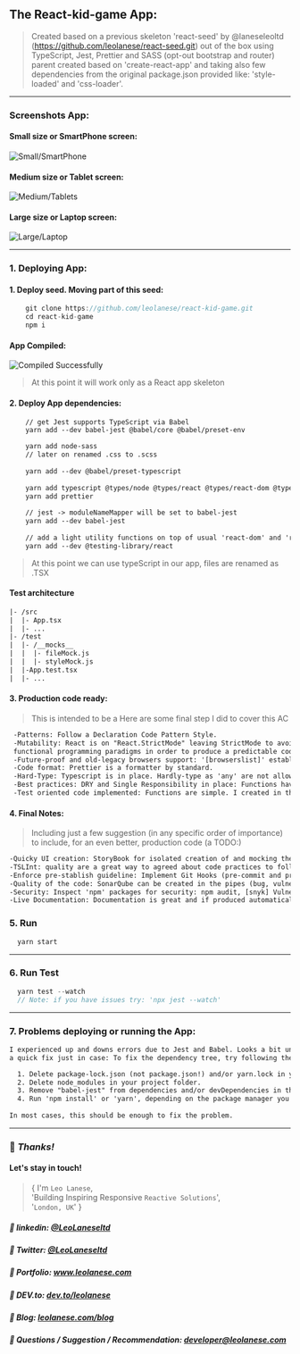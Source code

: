 ## The React-kid-game App:

> Created based on a previous skeleton 'react-seed' by @laneseleoltd (https://github.com/leolanese/react-seed.git) out of the box 
using TypeScript, Jest, Prettier and SASS (opt-out bootstrap and router) parent created based on 'create-react-app' and taking also few dependencies from the original package.json provided like: 'style-loaded' and 'css-loader'.

---

### Screenshots App:

#### Small size or SmartPhone screen:
![Small/SmartPhone](https://i.ibb.co/p2bCFVp/small.png)

#### Medium size or Tablet screen:
![Medium/Tablets](https://i.ibb.co/thrPVDM/medium.png)

#### Large size or Laptop screen:
![Large/Laptop](https://i.ibb.co/JHMHHLL/large.png)

---

### 1. Deploying App: 

#### 1. Deploy seed. Moving part of this seed:
```javascript
    git clone https://github.com/leolanese/react-kid-game.git
    cd react-kid-game
    npm i
```

#### App Compiled:
![Compiled Successfully](https://i.ibb.co/KxLbx7K/compiled.png)


> At this point it will work only as a React app skeleton

#### 2. Deploy App dependencies:
```html
    // get Jest supports TypeScript via Babel
    yarn add --dev babel-jest @babel/core @babel/preset-env

    yarn add node-sass
    // later on renamed .css to .scss
    
    yarn add --dev @babel/preset-typescript
    
    yarn add typescript @types/node @types/react @types/react-dom @types/jest
    yarn add prettier
    
    // jest -> moduleNameMapper will be set to babel-jest
    yarn add --dev babel-jest
    
    // add a light utility functions on top of usual 'react-dom' and 'react-dom/test-utils'
    yarn add --dev @testing-library/react
```

> At this point we can use typeScript in our app, files are renamed as .TSX


#### Test architecture

```html
|- /src
|  |- App.tsx
|  |- ...
|- /test
|  |- /__mocks__
|  |  |- fileMock.js
|  |  |- styleMock.js
|  |-App.test.tsx
|  |- ...
```

#### 3. Production code ready:

> This is intended to be a  Here are some final step I did to cover this AC

```html
 -Patterns: Follow a Declaration Code Pattern Style.
 -Mutability: React is on "React.StrictMode" leaving StrictMode to avoid mutation based on the concept of purity in 
 functional programming paradigms in order to produce a predictable code.
 -Future-proof and old-legacy browsers support: '[browserslist]' establish as default on development and '[>0.2%)' on production.
 -Code format: Prettier is a formatter by standard.
 -Hard-Type: Typescript is in place. Hardly-type as 'any' are not allow and type are encouraged.
 -Best practices: DRY and Single Responsibility in place: Functions have unique goals, are short and they doing one and only one thing)
 -Test oriented code implemented: Functions are simple. I created in that way to be simple to test.
```


#### 4. Final Notes: 

> Including just a few suggestion (in any specific order of importance) to include, for an even better, production code (a TODO:)

```html
-Quicky UI creation: StoryBook for isolated creation of and mocking the environment.
-TSLInt: quality are a great way to agreed about code practices to follow by a team to help optimize our JavaScript algorithms.
-Enforce pre-stablish guideline: Implement Git Hooks (pre-commit and pre-push will enforced the implementation of the guideline)
-Quality of the code: SonarQube can be created in the pipes (bug, vulnerability, best practices, smell code, and nice charts.)
-Security: Inspect 'npm' packages for security: npm audit, [snyk] Vulnerability alert, etc.
-Live Documentation: Documentation is great and if produced automatically even better.
```


### 5. Run

```javascript
  yarn start
```

---  
  
### 6. Run Test

```javascript
  yarn test --watch
  // Note: if you have issues try: 'npx jest --watch' 
```
  
---

### 7. Problems deploying or running the App:

```html
I experienced up and downs errors due to Jest and Babel. Looks a bit unstable, while it is working I wanted to include 
a quick fix just in case: To fix the dependency tree, try following the steps below in the exact order:

  1. Delete package-lock.json (not package.json!) and/or yarn.lock in your project folder.
  2. Delete node_modules in your project folder.
  3. Remove "babel-jest" from dependencies and/or devDependencies in the package.json file in your project folder.
  4. Run 'npm install' or 'yarn', depending on the package manager you use.  
  
In most cases, this should be enough to fix the problem. 
```
  
---
### :100: <i>Thanks!</i>
#### Let's stay in touch!

> { I'm `Leo Lanese`,<br>
   'Building Inspiring Responsive `Reactive Solutions`',<br>
   '`London, UK`' }<br>

##### :radio_button: linkedin: <a href="https://www.linkedin.com/in/leolanese/" target="_blank">@LeoLaneseltd</a>
##### :radio_button: Twitter: <a href="https://twitter.com/LeoLaneseltd" target="_blank">@LeoLaneseltd</a>
##### :radio_button: Portfolio: <a href="https://www.leolanese.com" target="_blank">www.leolanese.com</a>
##### :radio_button: DEV.to: <a href="https://www.dev.to/leolanese" target="_blank">dev.to/leolanese</a>
##### :radio_button: Blog: <a href="https://www.leolanese.com/blog" target="_blank">leolanese.com/blog</a>
##### :radio_button: Questions / Suggestion / Recommendation: developer@leolanese.com


